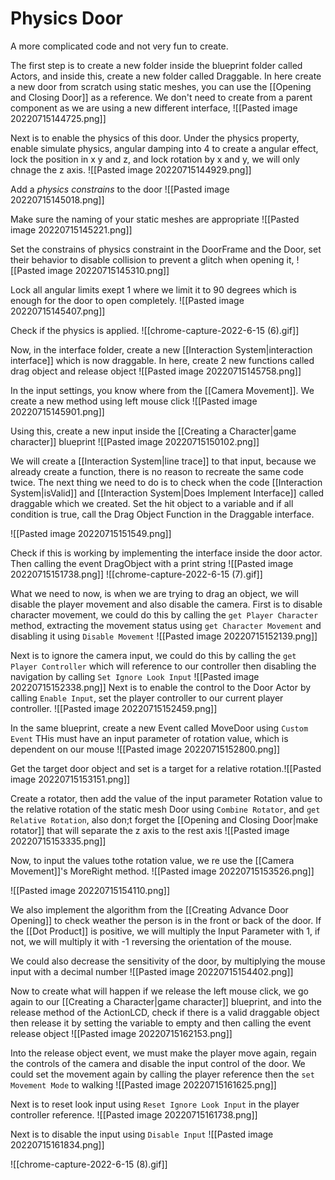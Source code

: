 # Physics Door
A more complicated code and not very fun to create.

The first step is to create a new folder inside the blueprint folder called Actors, and inside this, create a new folder called Draggable. In here create a new door from scratch using static meshes, you can use the [[Opening and Closing Door]] as a reference. We don't need to create from a parent component as we are using a new different interface,
![[Pasted image 20220715144725.png]]

Next is to enable the physics of this door. Under the physics property, enable simulate physics, angular damping into 4 to create a angular effect, lock the position in x y and z, and lock rotation by x and y, we will only chnage the z axis.
![[Pasted image 20220715144929.png]]

Add a *physics constrains* to the door
![[Pasted image 20220715145018.png]]

Make sure the naming of your static meshes are appropriate
![[Pasted image 20220715145221.png]]

Set the constrains of physics constraint in the DoorFrame and the Door, set their behavior to disable collision to prevent a glitch when opening it, 
![[Pasted image 20220715145310.png]]

Lock all angular limits exept 1 where we limit it to 90 degrees which is enough for the door to open completely.
![[Pasted image 20220715145407.png]]

Check if the physics is applied.
![[chrome-capture-2022-6-15 (6).gif]]

Now, in the interface folder, create a new [[Interaction System|interaction interface]] which is now draggable. In here, create 2 new functions called drag object and release object
![[Pasted image 20220715145758.png]]

In the input settings, you know where from the [[Camera Movement]]. We create a new method using left mouse click
![[Pasted image 20220715145901.png]]

Using this, create a new input inside the [[Creating a Character|game character]] blueprint
![[Pasted image 20220715150102.png]]

We will create a [[Interaction System|line trace]] to that input, because we already create a function, there is no reason to recreate the same code twice. 
The next thing we need to do is to check when the code [[Interaction System|isValid]] and [[Interaction System|Does Implement Interface]] called draggable which we created. Set the hit object to a variable and if all condition is true, call the Drag Object Function in the Draggable interface.

![[Pasted image 20220715151549.png]]

Check if this is working by implementing the interface inside the door actor. Then calling the event DragObject with a print string ![[Pasted image 20220715151738.png]]
![[chrome-capture-2022-6-15 (7).gif]]

What we need to now, is when we are trying to drag an object, we will disable the player movement and also disable the camera. First is to disable character movement, we could do this by calling the `get Player Character` method, extracting the movement status using `get Character Movement` and disabling it using `Disable Movement`
![[Pasted image 20220715152139.png]]

Next is to ignore the camera input, we could do this by calling the `get Player Controller` which will reference to our controller then disabling the navigation by calling `Set Ignore Look Input` ![[Pasted image 20220715152338.png]]
Next is to enable the control to the Door Actor by calling `Enable Input`, set the player controller to our current player controller.
![[Pasted image 20220715152459.png]]

In the same blueprint, create a new Event called MoveDoor using `Custom Event`
THis must have an input parameter of rotation value, which is dependent on our mouse
![[Pasted image 20220715152800.png]]

Get the target door object and set is a target for a relative rotation.![[Pasted image 20220715153151.png]]

Create a rotator, then add the value of the input parameter Rotation value to the relative rotation of the static mesh Door using `Combine Rotator`, and `get Relative Rotation`, also don;t forget the [[Opening and Closing Door|make rotator]] that will separate the z axis to the rest axis
![[Pasted image 20220715153335.png]]

Now, to input the values tothe rotation value, we re use the [[Camera Movement]]'s MoreRight method.
![[Pasted image 20220715153526.png]]

![[Pasted image 20220715154110.png]]

We also implement the algorithm from the [[Creating Advance Door Opening]] to check weather the person is in the front or back of the door. If the [[Dot Product]] is positive, we will multiply the Input Parameter with 1, if not, we will multiply it with -1 reversing the orientation of the mouse.

We could also decrease the sensitivity of the door, by multiplying the mouse input with a decimal number
![[Pasted image 20220715154402.png]]


Now to create what will happen if we release the left mouse click, we go again to our [[Creating a Character|game character]] blueprint, and into the release method of the ActionLCD, check if there is a valid draggable object then release it by setting the variable to empty and then calling the event release object
![[Pasted image 20220715162153.png]]


Into the release object event, we must make the player move again, regain the controls of the camera and disable the input control of the door.
We could set the movement again by calling the player reference then the `set Movement Mode` to walking
![[Pasted image 20220715161625.png]]

Next is to reset look input using `Reset Ignore Look Input` in the player controller reference.
![[Pasted image 20220715161738.png]]


Next is to disable the input using `Disable Input`
![[Pasted image 20220715161834.png]]


![[chrome-capture-2022-6-15 (8).gif]]